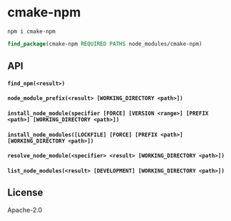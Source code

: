# cmake-npm

```
npm i cmake-npm
```

```cmake
find_package(cmake-npm REQUIRED PATHS node_modules/cmake-npm)
```

## API

#### `find_npm(<result>)`

#### `node_module_prefix(<result> [WORKING_DIRECTORY <path>])`

#### `install_node_module(specifier [FORCE] [VERSION <range>] [PREFIX <path>] [WORKING_DIRECTORY <path>])`

#### `install_node_modules([LOCKFILE] [FORCE] [PREFIX <path>] [WORKING_DIRECTORY <path>])`

#### `resolve_node_module(<specifier> <result> [WORKING_DIRECTORY <path>])`

#### `list_node_modules(<result> [DEVELOPMENT] [WORKING_DIRECTORY <path>])`

## License

Apache-2.0
